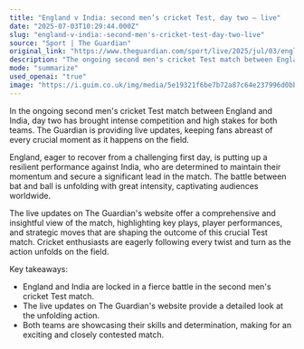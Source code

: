 ```yaml
---
title: "England v India: second men’s cricket Test, day two – live"
date: "2025-07-03T10:29:44.000Z"
slug: "england-v-india:-second-men's-cricket-test-day-two-live"
source: "Sport | The Guardian"
original_link: "https://www.theguardian.com/sport/live/2025/jul/03/england-v-india-second-mens-cricket-test-day-two-live"
description: "The ongoing second men's cricket Test match between England and India is filled with intense competition and high stakes for both teams. The Guardian is providing live updates, keeping fans informed of every crucial moment on the field. England is resiliently fighting to recover from a challenging first day, while India is determined to maintain their momentum and secure a significant lead in the match. The battle between bat and ball is unfolding with great intensity, captivating audiences worldwide as cricket enthusiasts eagerly follow every twist and turn on The Guardian's website."
mode: "summarize"
used_openai: "true"
image: "https://i.guim.co.uk/img/media/5e19321f6be7b72a87c64e237996d0bbf1572780/188_0_3378_2703/master/3378.jpg?width=1200&height=630&quality=85&auto=format&fit=crop&overlay-align=bottom%2Cleft&overlay-width=100p&overlay-base64=L2ltZy9zdGF0aWMvb3ZlcmxheXMvdGctbGl2ZS5wbmc&enable=upscale&s=de276138adebf98f5438b5ace71751ad"
---
```


In the ongoing second men's cricket Test match between England and India, day two has brought intense competition and high stakes for both teams. The Guardian is providing live updates, keeping fans abreast of every crucial moment as it happens on the field.

England, eager to recover from a challenging first day, is putting up a resilient performance against India, who are determined to maintain their momentum and secure a significant lead in the match. The battle between bat and ball is unfolding with great intensity, captivating audiences worldwide.

The live updates on The Guardian's website offer a comprehensive and insightful view of the match, highlighting key plays, player performances, and strategic moves that are shaping the outcome of this crucial Test match. Cricket enthusiasts are eagerly following every twist and turn as the action unfolds on the field.

Key takeaways:
- England and India are locked in a fierce battle in the second men's cricket Test match.
- The live updates on The Guardian's website provide a detailed look at the unfolding action.
- Both teams are showcasing their skills and determination, making for an exciting and closely contested match.